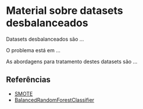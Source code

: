 # Material sobre datasets desbalanceados

Datasets desbalanceados são ...

O problema está em ...

As abordagens para tratamento destes datasets são ...

## Referências

* [SMOTE](references/smote.pdf)
* [BalancedRandomForestClassifier](https://imbalanced-learn.readthedocs.io/en/stable/generated/imblearn.ensemble.BalancedRandomForestClassifier.html)

